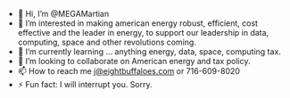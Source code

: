 - 👋 Hi, I’m @MEGAMartian
- 👀 I’m interested in making american energy robust, efficient, cost effective and the leader in energy, to support our leadership in data, computing, space and other revolutions coming.
- 🌱 I’m currently learning ... anything energy, data, space, computing tax.
- 💞️ I’m looking to collaborate on American energy and tax policy.
- 📫 How to reach me j@eightbuffaloes.com or 716-609-8020
- ⚡ Fun fact: I will interrupt you. Sorry.

<!---
MEGAMartian/MEGAMartian is a ✨ special ✨ repository because its `README.md` (this file) appears on your GitHub profile.
You can click the Preview link to take a look at your changes.
--->
